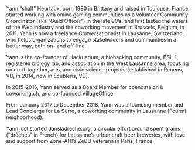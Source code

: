 Yann “shalf” Heurtaux, born 1980 in Brittany and raised in Toulouse, France, started working with online gaming communities as a volunteer Community Coordinator (aka “Guild Officer”) in the late 90’s, and first tasted the waters of the Web industry and the coworking movement in Brussels, Belgium, in 2011.
Yann is now a freelance Conversationalist in Lausanne, Switzerland, who helps organizations to engage stakeholders and communities in a better way, both on- and off-line.

Yann is the co-founder of Hackuarium, a biohacking community, BSL-1 registered biology lab, and association in the West Lausanne area, focusing on do-it-together, arts, and civic science projects (established in Renens, VD, in 2014, now in Écublens, VD).

In 2015-2016, Yann served as a Board Member for opendata.ch & coworking.ch, and co-founded VillageOffice.

From January 2017 to December 2018, Yann was a founding member and Lead Concierge for La Serre, a coworking community in Lausanne (Fourmi neighborhood).

Yann just started dansladreche.org, a circular effort around spent grains ("drêches" in French) for Lausanne’s urban craft beer breweries, with love and support from Zone-AH!’s ZéBU veterans in Paris, France.
